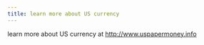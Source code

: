 ```yaml
---
title: learn more about US currency
---
```


<p>learn more about US currency at <a href="http://www.uspapermoney.info">http://www.uspapermoney.info</a></p>
